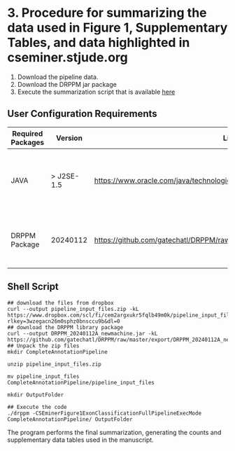 # 3. Procedure for summarizing the data used in Figure 1, Supplementary Tables, and data highlighted in cseminer.stjude.org
  1. Download the pipeline data.
  2. Download the DRPPM jar package
  3. Execute the summarization script that is available [here](https://github.com/gatechatl/DRPPM/blob/master/src/rnaseq/splicing/cseminer/prioritization/CSEminerFigure1ExonClassificationFullPipelineExecMode.java)

## User Configuration Requirements
| Required Packages | Version | Link to package | Notes |
| --- | --- | --- | --- | 
| JAVA | > J2SE-1.5 | https://www.oracle.com/java/technologies/downloads/ | Required to execute the DRPPM jar program |
| DRPPM Package | 20240112 | https://github.com/gatechatl/DRPPM/raw/master/export/DRPPM_20240112A_newmachine.jar | The library wraps the code for execution |

## Shell Script
```
## download the files from dropbox 
curl --output pipeline_input_files.zip -kL https://www.dropbox.com/scl/fi/cem2argxukr5fqlb49m0k/pipeline_input_files.zip?rlkey=3wzegacn26m0sphz0bnsccu9b&dl=0
## download the DRPPM library package 
curl --output DRPPM_20240112A_newmachine.jar -kL https://github.com/gatechatl/DRPPM/raw/master/export/DRPPM_20240112A_newmachine.jar
## Unpack the zip files
mkdir CompleteAnnotationPipeline

unzip pipeline_input_files.zip

mv pipeline_input_files CompleteAnnotationPipeline/pipeline_input_files

mkdir OutputFolder

## Execute the code
./drppm -CSEminerFigure1ExonClassificationFullPipelineExecMode CompleteAnnotationPipeline/ OutputFolder
```
The program performs the final summarization, generating the counts and supplementary data tables used in the manuscript.



